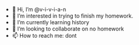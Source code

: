 - 👋 Hi, I’m @v-i-v-i-a-n
- 👀 I’m interested in trying to finish my homework.
- 🌱 I’m currently learning history
- 💞️ I’m looking to collaborate on no homework
- 📫 How to reach me: dont

<!---
v-i-v-i-a-n/v-i-v-i-a-n is a ✨ special ✨ repository because its `README.md` (this file) appears on your GitHub profile.
You can click the Preview link to take a look at your changes.
--->
